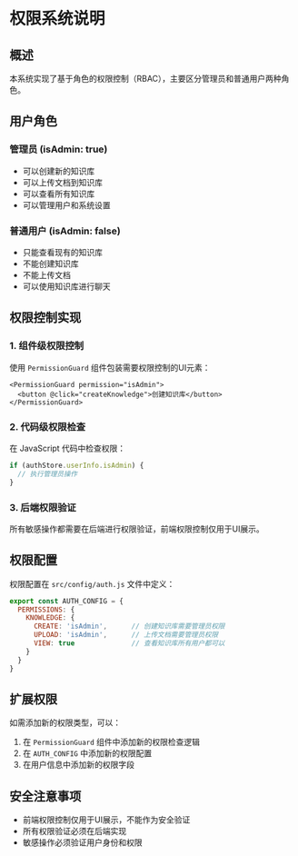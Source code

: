 # 权限系统说明

## 概述
本系统实现了基于角色的权限控制（RBAC），主要区分管理员和普通用户两种角色。

## 用户角色

### 管理员 (isAdmin: true)
- 可以创建新的知识库
- 可以上传文档到知识库
- 可以查看所有知识库
- 可以管理用户和系统设置

### 普通用户 (isAdmin: false)
- 只能查看现有的知识库
- 不能创建知识库
- 不能上传文档
- 可以使用知识库进行聊天

## 权限控制实现

### 1. 组件级权限控制
使用 `PermissionGuard` 组件包装需要权限控制的UI元素：

```vue
<PermissionGuard permission="isAdmin">
  <button @click="createKnowledge">创建知识库</button>
</PermissionGuard>
```

### 2. 代码级权限检查
在 JavaScript 代码中检查权限：

```javascript
if (authStore.userInfo.isAdmin) {
  // 执行管理员操作
}
```

### 3. 后端权限验证
所有敏感操作都需要在后端进行权限验证，前端权限控制仅用于UI展示。

## 权限配置

权限配置在 `src/config/auth.js` 文件中定义：

```javascript
export const AUTH_CONFIG = {
  PERMISSIONS: {
    KNOWLEDGE: {
      CREATE: 'isAdmin',      // 创建知识库需要管理员权限
      UPLOAD: 'isAdmin',      // 上传文档需要管理员权限
      VIEW: true              // 查看知识库所有用户都可以
    }
  }
}
```

## 扩展权限

如需添加新的权限类型，可以：

1. 在 `PermissionGuard` 组件中添加新的权限检查逻辑
2. 在 `AUTH_CONFIG` 中添加新的权限配置
3. 在用户信息中添加新的权限字段

## 安全注意事项

- 前端权限控制仅用于UI展示，不能作为安全验证
- 所有权限验证必须在后端实现
- 敏感操作必须验证用户身份和权限
